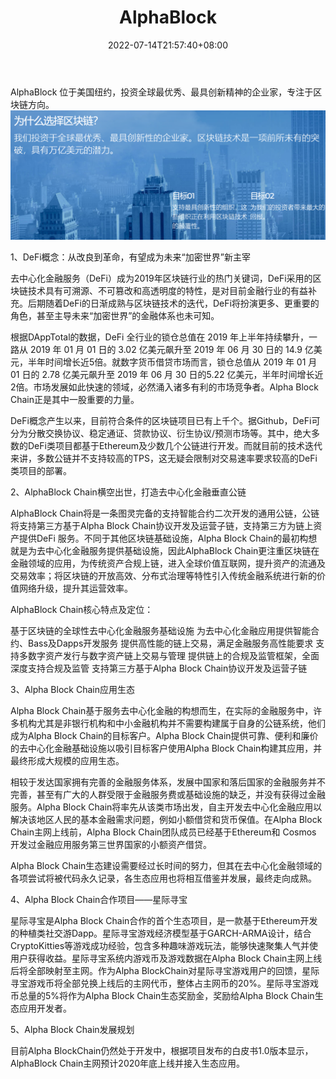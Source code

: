 ﻿---
weight: 
title: "AlphaBlock"
description: "AlphaBlock 位于美国纽约，投资全球最优秀、最具创新精神的企业家，专注于区块链方向"
date: 2022-07-14T21:57:40+08:00
lastmod: 2022-07-14T16:45:40+08:00
draft: false
authors: ["MineW"]
featuredImage: "alphablock.png"
link: "https://alphablock.com/"
tags: ["投资机构","AlphaBlock"]
categories: ["navigation"]
navigation: ["投资机构"]
lightgallery: true
toc: true
pinned: false
recommend: false
recommend1: false
---
AlphaBlock 位于美国纽约，投资全球最优秀、最具创新精神的企业家，专注于区块链方向。![235](235.png)

1、DeFi概念：从改良到革命，有望成为未来“加密世界”新主宰

去中心化金融服务（DeFi）成为2019年区块链行业的热门关键词，DeFi采用的区块链技术具有可溯源、不可篡改和高透明度的特性，是对目前金融行业的有益补充。后期随着DeFi的日渐成熟与区块链技术的迭代，DeFi将扮演更多、更重要的角色，甚至主导未来“加密世界”的金融体系也未可知。

根据DAppTotal的数据，DeFi 全行业的锁仓总值在 2019 年上半年持续攀升，一路从 2019 年 01 月 01 日的 3.02 亿美元飙升至 2019 年 06 月 30 日的 14.9 亿美元，半年时间增长近5倍。就数字货币借贷市场而言，锁仓总值从 2019 年 01 月 01 日的 2.78 亿美元飙升至 2019 年 06 月 30 日的5.22 亿美元，半年时间增长近2倍。市场发展如此快速的领域，必然涌入诸多有利的市场竞争者。Alpha Block Chain正是其中一股重要的力量。

DeFi概念产生以来，目前符合条件的区块链项目已有上千个。据Github，DeFi可分为分散交换协议、稳定通证、贷款协议、衍生协议/预测市场等。其中，绝大多数的DeFi类项目都基于Ethereum及少数几个公链进行开发。而就目前的技术迭代来讲，多数公链并不支持较高的TPS，这无疑会限制对交易速率要求较高的DeFi类项目的部署。

2、AlphaBlock Chain横空出世，打造去中心化金融垂直公链

AlphaBlock Chain将是一条图灵完备的支持智能合约二次开发的通用公链，公链将支持第三方基于Alpha Block Chain协议开发及运营子链，支持第三方为链上资产提供DeFi 服务。不同于其他区块链基础设施，Alpha Block Chain的最初构想就是为去中心化金融服务提供基础设施，因此AlphaBlock Chain更注重区块链在金融领域的应用，为传统资产合规上链，进入全球价值互联网，提升资产的流通及交易效率；将区块链的开放高效、分布式治理等特性引入传统金融系统进行新的价值网络升级，提升其运营效率。

AlphaBlock Chain核心特点及定位：

基于区块链的全球性去中心化金融服务基础设施
为去中心化金融应用提供智能合约、Bass及Dapps开发服务
提供高性能的链上交易，满足金融服务高性能要求
支持多数字资产发行与数字资产链上交易与管理
提供链上的合规及监管框架，全面深度支持合规及监管
支持第三方基于Alpha Block Chain协议开发及运营子链

3、Alpha Block Chain应用生态

Alpha Block Chain基于服务去中心化金融的构想而生，在实际的金融服务中，许多机构尤其是非银行机构和中小金融机构并不需要构建属于自身的公链系统，他们成为Alpha Block Chain的目标客户。Alpha Block Chain提供可靠、便利和廉价的去中心化金融基础设施以吸引目标客户使用Alpha Block Chain构建其应用，并最终形成大规模的应用生态。

相较于发达国家拥有完善的金融服务体系，发展中国家和落后国家的金融服务并不完善，甚至有广大的人群受限于金融服务费或基础设施的缺乏，并没有获得过金融服务。Alpha Block Chain将率先从该类市场出发，自主开发去中心化金融应用以解决该地区人民的基本金融需求问题，例如小额借贷和货币保值。在Alpha Block Chain主网上线前，Alpha Block Chain团队成员已经基于Ethereum和 Cosmos 开发过金融应用服务第三世界国家的小额资产借贷。

Alpha Block Chain生态建设需要经过长时间的努力，但其在去中心化金融领域的各项尝试将被代码永久记录，各生态应用也将相互借鉴并发展，最终走向成熟。

4、Alpha Block Chain合作项目——星际寻宝

星际寻宝是Alpha Block Chain合作的首个生态项目，是一款基于Ethereum开发的种植类社交游Dapp。星际寻宝游戏经济模型基于GARCH-ARMA设计，结合CryptoKitties等游戏成功经验，包含多种趣味游戏玩法，能够快速聚集人气并使用户获得收益。星际寻宝系统内游戏币及游戏数据在Alpha Block Chain主网上线后将全部映射至主网。作为Alpha BlockChain对星际寻宝游戏用户的回馈，星际寻宝游戏币将全部兑换上线后的主网代币，整体占主网币的20%。星际寻宝游戏币总量的5%将作为Alpha Block Chain生态奖励金，奖励给Alpha Block Chain生态应用开发者。

5、Alpha Block Chain发展规划

目前Alpha BlockChain仍然处于开发中，根据项目发布的白皮书1.0版本显示，AlphaBlock Chain主网预计2020年底上线并接入生态应用。